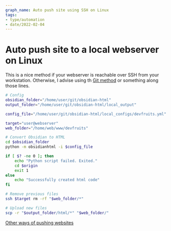 ```yaml
---
graph_name: Auto push site using SSH on Linux
tags:
- type/automation
- date/2022-02-04
---
```



# Auto push site to a local webserver on Linux
This is a nice method if your webserver is reachable over SSH from your workstation. Otherwise, I advise using th [Git method](../Automation/AutomationLinuxGit.md) or something along those lines.

``` bash
# Config
obsidian_folder="/home/user/git/obsidian-html"
output_folder="/home/user/git/obsidian-html/local_output"

config_file="/home/user/git/obsidian-html/local_configs/devfruits.yml"

target="user@webserver"
web_folder="/home/web/www/devfruits"

# Convert Obsidian to HTML
cd $obsidian_folder
python -m obsidianhtml -i $config_file

if [ $? -ne 0 ]; then
	echo "Python script failed. Exited."
	cd $origin
	exit 1
else
	echo "Successfully created html code"
fi

# Remove previous files
ssh $target rm -rf "$web_folder/*"

# Upload new files
scp -r "$output_folder/html/*" "$web_folder/"
```


[Other ways of pushing websites](../Automation/Automate%20website%20deployment.md)
